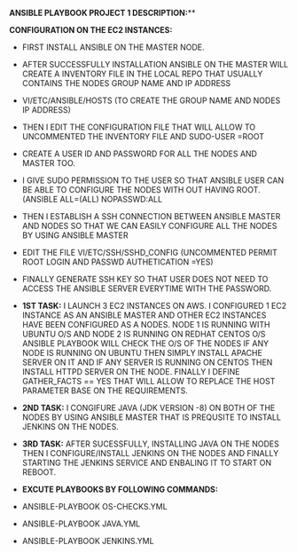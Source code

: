 **ANSIBLE PLAYBOOK PROJECT 1 DESCRIPTION:****

**CONFIGURATION ON THE EC2 INSTANCES:**
- FIRST INSTALL ANSIBLE ON THE MASTER NODE.
- AFTER SUCCESSFULLY INSTALLATION ANSIBLE ON THE MASTER WILL CREATE A INVENTORY FILE IN THE LOCAL REPO THAT USUALLY CONTAINS THE NODES GROUP NAME AND IP ADDRESS
- VI/ETC/ANSIBLE/HOSTS (TO CREATE THE GROUP NAME AND NODES IP ADDRESS)
- THEN I EDIT THE CONFIGURATION FILE THAT WILL ALLOW TO UNCOMMENTED THE INVENTORY FILE AND SUDO-USER =ROOT
- CREATE A USER ID AND PASSWORD FOR ALL THE NODES AND MASTER TOO.
- I GIVE SUDO PERMISSION TO THE USER SO THAT ANSIBLE USER CAN BE ABLE TO CONFIGURE THE NODES WITH OUT HAVING ROOT. (ANSIBLE ALL=(ALL) NOPASSWD:ALL
- THEN I ESTABLISH A SSH CONNECTION BETWEEN ANSIBLE MASTER AND NODES SO THAT WE CAN EASILY CONFIGURE ALL THE NODES BY USING ANSIBLE MASTER
- EDIT THE FILE VI/ETC/SSH/SSHD_CONFIG (UNCOMMENTED PERMIT ROOT LOGIN AND PASSWD AUTHETICATION =YES)
- FINALLY GENERATE  SSH KEY SO THAT USER DOES NOT NEED TO ACCESS THE ANSIBLE SERVER EVERYTIME WITH THE PASSWORD. 

- **1ST TASK:**
I LAUNCH 3 EC2 INSTANCES ON AWS. I CONFIGURED 1 EC2 INSTANCE AS AN ANSIBLE MASTER AND OTHER EC2 INSTANCES HAVE BEEN CONFIGURED AS A NODES.
NODE 1 IS RUNNING WITH UBUNTU O/S AND NODE 2 IS RUNNING ON REDHAT CENTOS O/S
ANSIBLE PLAYBOOK WILL CHECK THE O/S OF THE NODES IF ANY NODE IS RUNNING ON UBUNTU THEN SIMPLY INSTALL APACHE SERVER ON IT AND IF ANY SERVER
IS RUNNING ON CENTOS THEN INSTALL HTTPD SERVER ON THE NODE. FINALLY I DEFINE GATHER_FACTS == YES THAT WILL ALLOW TO REPLACE THE HOST PARAMETER 
BASE ON THE REQUIREMENTS.

- **2ND TASK:**
I CONGIFURE JAVA (JDK VERSION -8) ON BOTH OF THE NODES BY USING ANSIBLE MASTER THAT IS PREQUSITE TO INSTALL JENKINS ON THE NODES.

- **3RD TASK:**
AFTER SUCESSFULLY, INSTALLING JAVA ON THE NODES THEN I CONFIGURE/INSTALL JENKINS ON THE NODES AND FINALLY STARTING THE JENKINS SERVICE AND ENBALING IT TO START ON REBOOT.

- **EXCUTE PLAYBOOKS BY FOLLOWING COMMANDS:**
- ANSIBLE-PLAYBOOK OS-CHECKS.YML
- ANSIBLE-PLAYBOOK JAVA.YML
- ANSIBLE-PLAYBOOK JENKINS.YML
